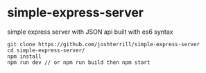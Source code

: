 # simple-express-server

simple express server with JSON api built with es6 syntax

```
git clone https://github.com/joshterrill/simple-express-server
cd simple-express-server/
npm install
npm run dev // or npm run build then npm start
```